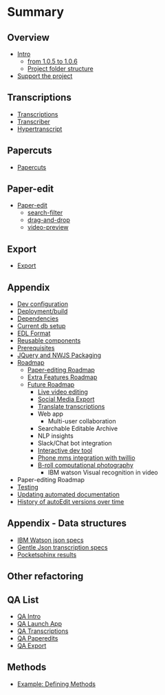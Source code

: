 # Summary

## Overview

* [Intro](README.md)
  * [from 1.0.5 to 1.0.6](from-105-to-106.md)
  * [Project folder structure](architecture.md)
* [Support the project](support-the-project.md)

## Transcriptions

* [Transcriptions](transcriptions/transcriptions.md)
* [Transcriber](transcriptions/transcriber.md)
* [Hypertranscript](transcriptions/hypertranscript.md)

## Papercuts

* [Papercuts](papercuts/papercuts.md)

## Paper-edit

* [Paper-edit](paper-edit/paper-edit.md)
  * [search-filter](paper-edit/paper-edit/paper-editsearch-filter.md)
  * [drag-and-drop](paper-edit/paper-edit/paper-editdrag-and-drop.md)
  * [video-preview](paper-edit/paper-edit/paper-editvideo-preview.md)

## Export

* [Export](export/export.md)

## Appendix

* [Dev configuration](dev-configuration.md)
* [Deployment/build](deploymentbuild.md)
* [Dependencies](dependencies.md)
* [Current db setup](current-db-setup.md)
* [EDL Format](edl-format.md)
* [Reusable components](reusable-components.md)
* [Prerequisites](prerequisites.md)
* [JQuery and NWJS Packaging](jquery-and-nwjs-packaging.md)
* [Roadmap](roadmap.md)
  * [Paper-editing Roadmap](roadmap/paper-editing-roadmap.md)
  * [Extra Features Roadmap ](roadmap/extra-features-roadmap.md)
  * [Future Roadmap](roadmap/future-roadmap.md)
    * [Live video editing](roadmap/future-roadmap/live-video-editing.md)
    * [Social Media Export](roadmap/future-roadmap/social-media-export.md)
    * [Translate transcriptions](roadmap/future-roadmap/translate-transcriptions.md)
    * Web app
      * Multi-user collaboration
    * Searchable Editable Archive
    * NLP insights
    * Slack/Chat bot integration
    * [Interactive dev tool](roadmap/future-roadmap/interactive-dev-tool.md)
    * [Phone mms integration with twillio](roadmap/future-roadmap/phone-mms-integration-with-twillio.md)
    * [B-roll computational photography](roadmap/future-roadmap/b-roll-computational-photography.md)
      * IBM watson Visual recognition in video
* Paper-editing Roadmap
* [Testing](testing.md)
* [Updating automated documentation](updating-automated-documentation.md)
* [History of autoEdit versions over time](history-of-autoedit-versions-over-time.md)

## Appendix - Data structures

* [IBM Watson json specs](ibm-watson-json-specs.md)
* [Gentle Json transcription specs](gentle-json-transcription-specs.md)
* [Pocketsphinx results](pocketsphinx-results.md)

## Other refactoring

## QA List

* [QA Intro](qa/qa-intro.md)
* [QA Launch App](qa/qa-launch-app.md)
* [QA Transcriptions](qa/qa-transcriptions.md)
* [QA Paperedits](qa/qa-paperedits.md)
* [QA Export ](qa/qa-export.md)

## Methods

* [Example: Defining Methods](methods.md)

